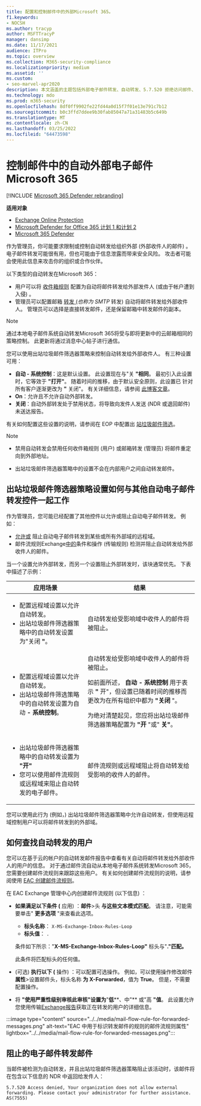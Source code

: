 ```yaml
---
title: 配置和控制邮件中的外部Microsoft 365。
f1.keywords:
- NOCSH
ms.author: tracyp
author: MSFTTracyP
manager: dansimp
ms.date: 11/17/2021
audience: ITPro
ms.topic: overview
ms.collection: M365-security-compliance
ms.localizationpriority: medium
ms.assetid: ''
ms.custom:
- seo-marvel-apr2020
description: 本文涵盖的主题包括外部电子邮件转发、自动转发、5.7.520 拒绝访问邮件、禁用外部转发、"您的管理员已禁用外部转发"邮件以及出站反垃圾邮件策略。
ms.technology: mdo
ms.prod: m365-security
ms.openlocfilehash: 8df0ff9902fe22fd44a0d15f7f01e13e791c7b12
ms.sourcegitcommit: b0c3ffd7ddee9b30fab85047a71a31483b5c649b
ms.translationtype: MT
ms.contentlocale: zh-CN
ms.lasthandoff: 03/25/2022
ms.locfileid: "64473598"
---
```

# <a name="control-automatic-external-email-forwarding-in-microsoft-365"></a>控制邮件中的自动外部电子邮件Microsoft 365

[!INCLUDE [Microsoft 365 Defender rebranding](../includes/microsoft-defender-for-office.md)]

**适用对象**
- [Exchange Online Protection](exchange-online-protection-overview.md)
- [Microsoft Defender for Office 365 计划 1 和计划 2](defender-for-office-365.md)
- [Microsoft 365 Defender](../defender/microsoft-365-defender.md)

作为管理员，你可能要求限制或控制自动转发给组织外部 (外部收件人的邮件) 。 电子邮件转发可能很有用，但也可能由于信息泄露而带来安全风险。 攻击者可能会使用此信息来攻击你的组织或合作伙伴。

以下类型的自动转发在Microsoft 365：

- 用户可以将 [收件箱规则](https://support.microsoft.com/office/c24f5dea-9465-4df4-ad17-a50704d66c59) 配置为自动将邮件转发给外部发件人 (或由于帐户遭到入侵) 。
- 管理员可以配置邮箱 [转发 (](/exchange/recipients-in-exchange-online/manage-user-mailboxes/configure-email-forwarding)_也称为 SMTP_ 转发) 自动将邮件转发给外部收件人。 管理员可以选择是直接转发邮件，还是保留邮箱中转发邮件的副本。

> [!NOTE]
> 通过本地电子邮件系统自动转发Microsoft 365将受与即将更新中的云邮箱相同的策略控制。 此更新将通过消息中心帖子进行通信。

您可以使用出站垃圾邮件筛选器策略来控制自动转发给外部收件人。 有三种设置可用：

- **自动 - 系统控制**：这是默认设置。 此设置现在与"关 **"相同**。 最初引入此设置时，它等效于 **"打开"**。 随着时间的推移，由于默认安全原则，此设置已 [](secure-by-default.md)针对所有客户逐渐更改为 **"** 关闭"。 有关详细信息，请参阅 [此博客文章](https://techcommunity.microsoft.com/t5/exchange-team-blog/all-you-need-to-know-about-automatic-email-forwarding-in/ba-p/2074888)。 
- **On**：允许且不允许自动外部转发。
- **关闭**：自动外部转发处于禁用状态，将导致向发件人发送 (NDR 或退回邮件) 未送达报告。

有关如何配置这些设置的说明，请参阅在 EOP 中配置出 [站垃圾邮件筛选](configure-the-outbound-spam-policy.md)。

> [!NOTE]
>
> - 禁用自动转发会禁用任何收件箱规则 (用户) 或邮箱转发 (管理员) 将邮件重定向到外部地址。
>
> - 出站垃圾邮件筛选器策略中的设置不会在内部用户之间自动转发邮件。


## <a name="how-the-outbound-spam-filter-policy-settings-work-with-other-automatic-email-forwarding-controls"></a>出站垃圾邮件筛选器策略设置如何与其他自动电子邮件转发控件一起工作

作为管理员，您可能已经配置了其他控件以允许或阻止自动电子邮件转发。 例如：

- [允许或](/exchange/mail-flow-best-practices/remote-domains/remote-domains) 阻止自动电子邮件转发到某些或所有外部域的远程域。
- 邮件流规则Exchange[中的](/exchange/security-and-compliance/mail-flow-rules/mail-flow-rules)条件和操作 (传输规则) 检测并阻止自动转发给外部收件人的邮件。

当一个设置允许外部转发，而另一个设置阻止外部转发时，该块通常优先。 下表中描述了示例：

|应用场景|结果|
|---|---|
|<ul><li>配置远程域设置以允许自动转发。</li><li>出站垃圾邮件筛选器策略中的自动转发设置为"关闭 **"**。</li></ul>|自动转发给受影响域中收件人的邮件将被阻止。|
|<ul><li>配置远程域设置以允许自动转发。</li><li>出站垃圾邮件筛选策略中的自动转发设置为自动 **- 系统控制**。</li></ul>|自动转发给受影响域中收件人的邮件将被阻止。 <p> 如前面所述， **自动 - 系统控制** 用于表示 **"** 开"，但设置已随着时间的推移而更改为在所有组织中都为 **"关闭** "。 <p> 为绝对清楚起见，您应将出站垃圾邮件筛选器策略配置为 **"开** "或" **关"**。|
|<ul><li>出站垃圾邮件筛选器策略中的自动转发设置为 **"开"**</li><li>您可以使用邮件流规则或远程域来阻止自动转发的电子邮件。</li></ul>|邮件流规则或远程域阻止将自动转发给受影响的收件人的邮件。|

您可以使用此行为 (例如，) 出站垃圾邮件筛选器策略中允许自动转发，但使用远程域控制用户可以将邮件转发到的外部域。

## <a name="how-to-find-users-that-are-automatically-forwarding"></a>如何查找自动转发的用户

您可以在基于云的帐户的自动转发邮件报告中查看有关自动将邮件转发给外部收件人的用户[](/exchange/monitoring/mail-flow-reports/mfr-auto-forwarded-messages-report)的信息。 对于通过邮件流自动从本地电子邮件系统转发Microsoft 365，您需要创建邮件流规则来跟踪这些用户。 有关如何创建邮件流规则的说明，请参阅使用 [EAC 创建邮件流规则](/exchange/security-and-compliance/mail-flow-rules/manage-mail-flow-rules#use-the-eac-to-create-a-mail-flow-rule)。

在 EAC Exchange 管理中心内创建邮件流规则 (以下信息) ：

- **如果满足以下条件 (** 应用) ：**邮件**\>头 **与这些文本模式匹配**。 请注意，可能需要单击" **更多选项** "来查看此选项。
  - **标头名称**： `X-MS-Exchange-Inbox-Rules-Loop`
  - **标头值**： `.`

  条件如下所示："**X-MS-Exchange-Inbox-Rules-Loop"** 标头与"**."匹配。**

  此条件将匹配标头的任何值。

-  (可选) **执行以下 (** 操作) ：可以配置可选操作。 例如，可以使用操作修改邮件 **属性**\>设置邮件头，标头名称 **为 X-Forwarded**，值为 **True**。 但是，不需要配置操作。
- 将 **"使用严重性级别审核此审核"设置为**"**低****、中"** 或"高 **"值**。 此设置允许您使用传输[Exchange报告](view-email-security-reports.md#exchange-transport-rule-report)获取正在转发的用户的详细信息。

:::image type="content" source="../../media/mail-flow-rule-for-forwarded-messages.png" alt-text="EAC 中用于标识转发邮件的规则的邮件流规则属性" lightbox="../../media/mail-flow-rule-for-forwarded-messages.png":::


## <a name="blocked-email-forwarding-messages"></a>阻止的电子邮件转发邮件

当邮件被检测为自动转发，并且出站垃圾邮件[](configure-the-outbound-spam-policy.md)筛选器策略阻止该活动时，该邮件将在包含以下信息的 NDR 中返回给发件人：

`5.7.520 Access denied, Your organization does not allow external forwarding. Please contact your administrator for further assistance. AS(7555)`
